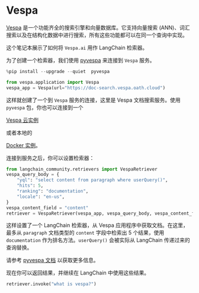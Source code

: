 # Vespa

[Vespa](https://vespa.ai/) 是一个功能齐全的搜索引擎和向量数据库。它支持向量搜索 (ANN)、词汇搜索以及在结构化数据中进行搜索，所有这些功能都可以在同一个查询中实现。

这个笔记本展示了如何将 `Vespa.ai` 用作 LangChain 检索器。

为了创建一个检索器，我们使用 [pyvespa](https://pyvespa.readthedocs.io/en/latest/index.html) 来连接到 `Vespa` 服务。

```python
%pip install --upgrade --quiet  pyvespa
```

```python
from vespa.application import Vespa
vespa_app = Vespa(url="https://doc-search.vespa.oath.cloud")
```

这样就创建了一个到 `Vespa` 服务的连接，这里是 Vespa 文档搜索服务。使用 `pyvespa` 包，你也可以连接到一个

[Vespa 云实例](https://pyvespa.readthedocs.io/en/latest/deploy-vespa-cloud.html)

或者本地的

[Docker 实例](https://pyvespa.readthedocs.io/en/latest/deploy-docker.html)。

连接到服务之后，你可以设置检索器：

```python
from langchain_community.retrievers import VespaRetriever
vespa_query_body = {
    "yql": "select content from paragraph where userQuery()",
    "hits": 5,
    "ranking": "documentation",
    "locale": "en-us",
}
vespa_content_field = "content"
retriever = VespaRetriever(vespa_app, vespa_query_body, vespa_content_field)
```

这样设置了一个 LangChain 检索器，从 Vespa 应用程序中获取文档。在这里，最多从 `paragraph` 文档类型的 `content` 字段中检索出 5 个结果，使用 `documentation` 作为排名方法。`userQuery()` 会被实际从 LangChain 传递过来的查询替换。

请参考 [pyvespa 文档](https://pyvespa.readthedocs.io/en/latest/getting-started-pyvespa.html#Query) 以获取更多信息。

现在你可以返回结果，并继续在 LangChain 中使用这些结果。

```python
retriever.invoke("what is vespa?")
```